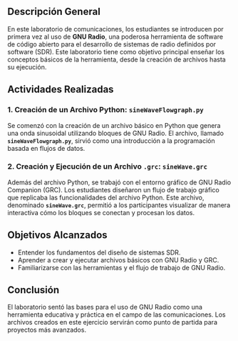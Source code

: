 ## Descripción General

En este laboratorio de comunicaciones, los estudiantes se introducen por primera vez al uso de **GNU Radio**, una poderosa herramienta de software de código abierto para el desarrollo de sistemas de radio definidos por software (SDR). Este laboratorio tiene como objetivo principal enseñar los conceptos básicos de la herramienta, desde la creación de archivos hasta su ejecución.

## Actividades Realizadas

### 1. Creación de un Archivo Python: `sineWaveFlowgraph.py`
Se comenzó con la creación de un archivo básico en Python que genera una onda sinusoidal utilizando bloques de GNU Radio. El archivo, llamado **`sineWaveFlowgraph.py`**, sirvió como una introducción a la programación basada en flujos de datos.

### 2. Creación y Ejecución de un Archivo `.grc`: `sineWave.grc`
Además del archivo Python, se trabajó con el entorno gráfico de GNU Radio Companion (GRC). Los estudiantes diseñaron un flujo de trabajo gráfico que replicaba las funcionalidades del archivo Python. Este archivo, denominado **`sineWave.grc`**, permitió a los participantes visualizar de manera interactiva cómo los bloques se conectan y procesan los datos.

## Objetivos Alcanzados
- Entender los fundamentos del diseño de sistemas SDR.
- Aprender a crear y ejecutar archivos básicos con GNU Radio y GRC.
- Familiarizarse con las herramientas y el flujo de trabajo de GNU Radio.

## Conclusión
El laboratorio sentó las bases para el uso de GNU Radio como una herramienta educativa y práctica en el campo de las comunicaciones. Los archivos creados en este ejercicio servirán como punto de partida para proyectos más avanzados.
